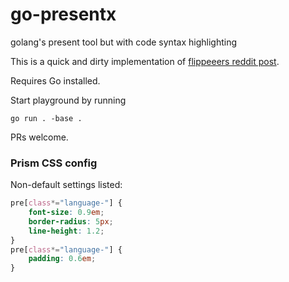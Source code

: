 # go-presentx
golang's present tool but with code syntax highlighting

This is a quick and dirty implementation of [flippeeers reddit post](https://www.reddit.com/r/golang/comments/jpugtg/today_i_presented_go_to_my_team_the_screen/).

Requires Go installed.

Start playground by running

```
go run . -base .
```

PRs welcome.

### Prism CSS config
Non-default settings listed:

```css
pre[class*="language-"] {
    font-size: 0.9em;
    border-radius: 5px;
    line-height: 1.2;
}
pre[class*="language-"] {
    padding: 0.6em;
}
```